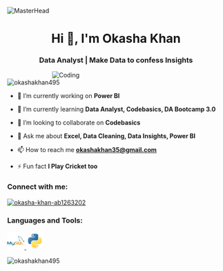 ![MasterHead](https://previews.123rf.com/images/varijanta/varijanta1604/varijanta160400067/55847726-modern-thin-line-design-concept-for-analysis-website-banner-vector-illustration-concept-for-business.jpg)
<h1 align="center">Hi 👋, I'm Okasha Khan</h1>
<h3 align="center">Data Analyst | Make Data to confess Insights</h3>
<img align="right" alt="Coding" width="400" src="https://img.freepik.com/premium-vector/data-analyst-sits-work-front-computer-device-showing-statistics-graphs-front-him-flat-style-cartoon-illustration-vector_610956-825.jpg">

<p align="left"> <img src="https://komarev.com/ghpvc/?username=okashakhan495&label=Profile%20views&color=0e75b6&style=flat" alt="okashakhan495" /> </p>

- 🔭 I’m currently working on **Power BI**

- 🌱 I’m currently learning **Data Analyst, Codebasics, DA Bootcamp 3.0**

- 👯 I’m looking to collaborate on **Codebasics**

- 💬 Ask me about **Excel, Data Cleaning, Data Insights, Power BI**

- 📫 How to reach me **okashakhan35@gmail.com**

- ⚡ Fun fact **I Play Cricket too**

<h3 align="left">Connect with me:</h3>
<p align="left">
<a href="https://linkedin.com/in/okasha-khan-ab1263202" target="blank"><img align="center" src="https://raw.githubusercontent.com/rahuldkjain/github-profile-readme-generator/master/src/images/icons/Social/linked-in-alt.svg" alt="okasha-khan-ab1263202" height="30" width="40" /></a>
</p>

<h3 align="left">Languages and Tools:</h3>
<p align="left"> <a href="https://www.mysql.com/" target="_blank" rel="noreferrer"> <img src="https://raw.githubusercontent.com/devicons/devicon/master/icons/mysql/mysql-original-wordmark.svg" alt="mysql" width="40" height="40"/> </a> <a href="https://www.python.org" target="_blank" rel="noreferrer"> <img src="https://raw.githubusercontent.com/devicons/devicon/master/icons/python/python-original.svg" alt="python" width="40" height="40"/> </a> </p>

<p><img align="center" src="https://github-readme-stats.vercel.app/api/top-langs?username=okashakhan495&show_icons=true&locale=en&layout=compact" alt="okashakhan495" /></p>
